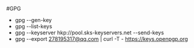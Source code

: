 #GPG
- gpg --gen-key
- gpg --list-keys
- gpg --keyserver hkp://pool.sks-keyservers.net --send-keys
- gpg --export 278195317@qq.com | curl -T - https://keys.openpgp.org